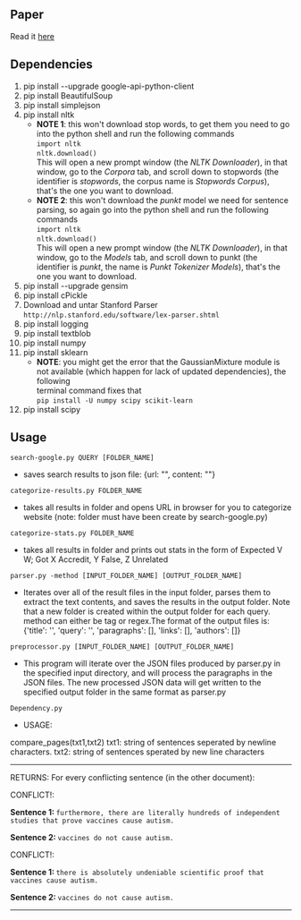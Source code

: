 ## Paper
Read it [here](https://github.com/urdaalex/Serpensoleum/blob/master/Serpensoleum%20Paper.pdf)

## Dependencies

1. pip install --upgrade google-api-python-client
2. pip install BeautifulSoup
3. pip install simplejson
4. pip install nltk
    - **NOTE 1**: this won't download stop words, to get them you need to
        go into the python shell and run the following commands
        </br> `import nltk` </br>
        `nltk.download()` </br>
        This will open a new prompt window (the *NLTK Downloader*), in that window, go to the
        *Corpora* tab, and scroll down to stopwords (the identifier is *stopwords*, the corpus name is *Stopwords Corpus*), that's the one you want to download.
    - **NOTE 2**: this won't download the *punkt* model we need for sentence parsing, so again
        go into the python shell and run the following commands
        </br> `import nltk` </br>
        `nltk.download()` </br>
        This will open a new prompt window (the *NLTK Downloader*), in that window, go to the
        *Models* tab, and scroll down to punkt (the identifier is *punkt*, the name is *Punkt Tokenizer Models*), that's the one you want to download.
5. pip install --upgrade gensim
6. pip install cPickle
7. Download and untar Stanford Parser `http://nlp.stanford.edu/software/lex-parser.shtml`
8. pip install logging
9. pip install textblob
10. pip install numpy
11. pip install sklearn
    - **NOTE**: you might get the error that the GaussianMixture module is
    not available (which happen for lack of updated dependencies), the following    
    terminal command fixes that
    </br> `pip install -U numpy scipy scikit-learn` </br>
12. pip install scipy


## Usage
```
search-google.py QUERY [FOLDER_NAME]
```
* saves search results to json file: {url: "", content: ""}

```
categorize-results.py FOLDER_NAME
```
* takes all results in folder and opens URL in browser for you to categorize website (note: folder must have been create by search-google.py)

```
categorize-stats.py FOLDER_NAME
```
* takes all results in folder and prints out stats in the form of Expected V W; Got X Accredit, Y False, Z Unrelated

```
parser.py -method [INPUT_FOLDER_NAME] [OUTPUT_FOLDER_NAME]
```
* Iterates over all of the result files in the input folder, parses them to extract the text contents, and saves the results in the output folder. Note that a new folder is created within the output folder for each query. method can either be tag or regex.The format of the output files is: {'title': '', 'query': '', 'paragraphs': [], 'links': [], 'authors': []}

```
preprocessor.py [INPUT_FOLDER_NAME] [OUTPUT_FOLDER_NAME]
```
* This program will iterate over the JSON files produced by parser.py in the specified
input directory, and will process the paragraphs in the JSON files. The new processed
JSON data will get written to the specified output folder in the same format
as parser.py

```
Dependency.py
```

* USAGE:

 compare_pages(txt1,txt2)
     txt1: string of sentences seperated by newline characters.
     txt2: string of sentences sperated by new line characters

---------

RETURNS:
	For every conflicting sentence (in the other document):



CONFLICT!:

<b>Sentence 1: </b> `furthermore, there are literally hundreds of independent studies that prove vaccines cause autism.`

<b>Sentence 2: </b> `vaccines do not cause autism.`

CONFLICT!:

<b>Sentence 1: </b> `there is absolutely undeniable scientific proof that vaccines cause autism.`

<b>Sentence 2: </b> `vaccines do not cause autism.`

---------
